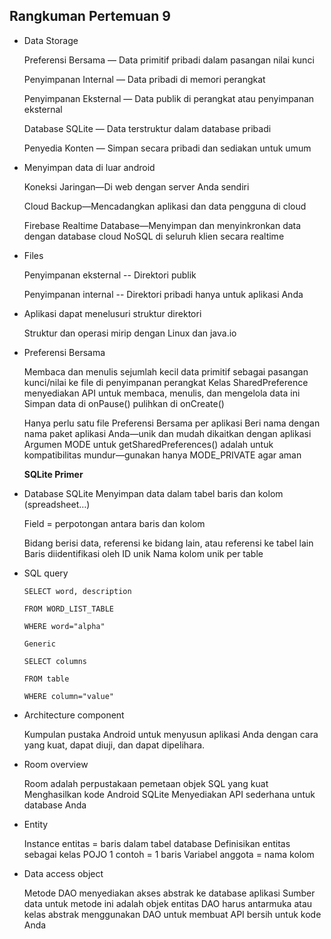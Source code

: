 Rangkuman Pertemuan 9
--

- Data Storage

  Preferensi Bersama — Data primitif pribadi dalam pasangan nilai kunci

  Penyimpanan Internal — Data pribadi di memori perangkat

  Penyimpanan Eksternal — Data publik di perangkat atau penyimpanan eksternal

  Database SQLite — Data terstruktur dalam database pribadi

  Penyedia Konten — Simpan secara pribadi dan sediakan untuk umum

- Menyimpan data di luar android

  Koneksi Jaringan—Di web dengan server Anda sendiri

  Cloud Backup—Mencadangkan aplikasi dan data pengguna di cloud

  Firebase Realtime Database—Menyimpan dan menyinkronkan data dengan database cloud NoSQL di seluruh klien secara realtime

- Files

  Penyimpanan eksternal -- Direktori publik

  Penyimpanan internal -- Direktori pribadi hanya untuk aplikasi Anda

- Aplikasi dapat menelusuri struktur direktori

  Struktur dan operasi mirip dengan Linux dan java.io

- Preferensi Bersama

  Membaca dan menulis sejumlah kecil data primitif sebagai pasangan kunci/nilai ke file di penyimpanan perangkat
  Kelas SharedPreference menyediakan API untuk membaca, menulis, dan mengelola data ini
  Simpan data di onPause() pulihkan di onCreate()

  Hanya perlu satu file Preferensi Bersama per aplikasi
  Beri nama dengan nama paket aplikasi Anda—unik dan mudah dikaitkan dengan aplikasi
  Argumen MODE untuk getSharedPreferences() adalah untuk kompatibilitas mundur—gunakan hanya MODE_PRIVATE agar aman

  **SQLite Primer**

- Database SQLite
  Menyimpan data dalam tabel baris dan kolom (spreadsheet…)

  Field = perpotongan antara baris dan kolom

  Bidang berisi data, referensi ke bidang lain, atau referensi ke tabel lain
  Baris diidentifikasi oleh ID unik
  Nama kolom unik per table

- SQL query

      SELECT word, description

      FROM WORD_LIST_TABLE

      WHERE word="alpha"

      Generic

      SELECT columns

      FROM table

      WHERE column="value"

- Architecture component

  Kumpulan pustaka Android untuk menyusun aplikasi Anda dengan cara yang kuat, dapat diuji, dan dapat dipelihara.

- Room overview

  Room adalah perpustakaan pemetaan objek SQL yang kuat
  Menghasilkan kode Android SQLite
  Menyediakan API sederhana untuk database Anda

- Entity

  Instance entitas = baris dalam tabel database
  Definisikan entitas sebagai kelas POJO
  1 contoh = 1 baris
  Variabel anggota = nama kolom

- Data access object

  Metode DAO menyediakan akses abstrak ke database aplikasi
  Sumber data untuk metode ini adalah objek entitas
  DAO harus antarmuka atau kelas abstrak
  menggunakan DAO untuk membuat API bersih untuk kode Anda
